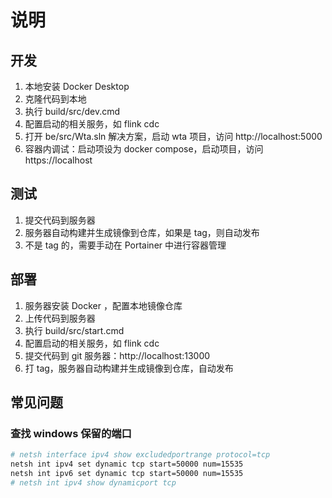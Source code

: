 # 说明

## 开发

1. 本地安装 Docker Desktop
1. 克隆代码到本地
1. 执行 build/src/dev.cmd
1. 配置启动的相关服务，如 flink cdc
1. 打开 be/src/Wta.sln 解决方案，启动 wta 项目，访问 http://localhost:5000
1. 容器内调试：启动项设为 docker compose，启动项目，访问 https://localhost

## 测试

1. 提交代码到服务器
1. 服务器自动构建并生成镜像到仓库，如果是 tag，则自动发布
1. 不是 tag 的，需要手动在 Portainer 中进行容器管理

## 部署

1. 服务器安装 Docker ，配置本地镜像仓库
1. 上传代码到服务器
1. 执行 build/src/start.cmd
1. 配置启动的相关服务，如 flink cdc
1. 提交代码到 git 服务器：http://localhost:13000
1. 打 tag，服务器自动构建并生成镜像到仓库，自动发布

## 常见问题

### 查找 windows 保留的端口

```bash
# netsh interface ipv4 show excludedportrange protocol=tcp
netsh int ipv4 set dynamic tcp start=50000 num=15535
netsh int ipv6 set dynamic tcp start=50000 num=15535
# netsh int ipv4 show dynamicport tcp
```